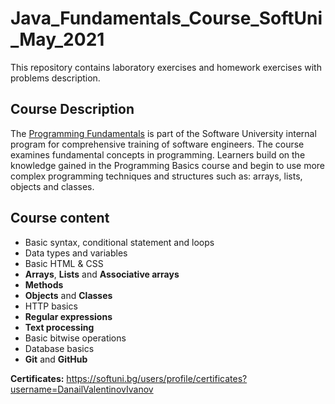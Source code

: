 # Java_Fundamentals_Course_SoftUni_May_2021
This repository contains laboratory exercises and homework exercises with problems description.

## Course Description
The [Programming Fundamentals](https://softuni.bg/trainings/3366/java-fundamentals-may-2021) is part of the Software University internal program for comprehensive training of software engineers. The course examines fundamental concepts in programming. Learners build on the knowledge gained in the Programming Basics course and begin to use more complex programming techniques and structures such as: arrays, lists, objects and classes.

## Course content
- Basic syntax, conditional statement and loops
- Data types and variables
- Basic HTML & CSS
- **Arrays**, **Lists** and **Associative arrays**
- **Methods**
- **Objects** and **Classes**
- HTTP basics
- **Regular expressions**
- **Text processing**
- Basic bitwise operations
- Database basics
- **Git** and **GitHub**

**Certificates:** https://softuni.bg/users/profile/certificates?username=DanailValentinovIvanov
